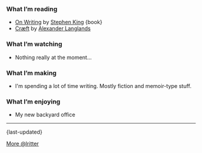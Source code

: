 ### What I’m reading

- [On Writing](https://stephenking.com/works/nonfiction/on-writing-a-memoir-of-the-craft.html) by [Stephen King](https://stephenking.com) {book}
- [Cræft](https://alexlanglands.wordpress.com/craeft/) by [Alexander Langlands](https://alexlanglands.wordpress.com)

### What I’m watching

- Nothing really at the moment...

### What I’m making

- I'm spending a lot of time writing. Mostly fiction and memoir-type stuff.

### What I’m enjoying

- My new backyard office

---

{last-updated}

[More @lritter](https://lritter.io)
